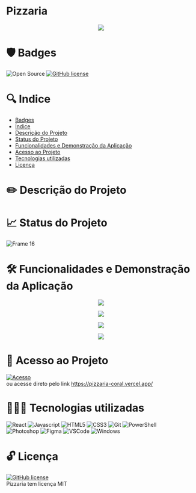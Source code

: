 # Pizzaria

<p align='center'>
  <img src='https://user-images.githubusercontent.com/108281436/196493821-dd3a6c60-81e1-453a-9707-17d3fddbd993.png'/>
<p/>

# 🛡️ Badges
![Open Source](https://img.shields.io/badge/OpenSource-%E2%9D%A4-green)
[![GitHub license](https://img.shields.io/github/license/Naereen/StrapDown.js.svg)](https://github.com/Naereen/StrapDown.js/blob/master/LICENSE)



# 🔍 Indice

* [Badges](https://github.com/elielgomes/Projeto-Pizzaria/blob/master/README.md#%EF%B8%8F-badges)
* [Índice](https://github.com/elielgomes/Projeto-Pizzaria/blob/master/README.md#-indice)
* [Descrição do Projeto](https://github.com/elielgomes/Projeto-Pizzaria/blob/master/README.md#%EF%B8%8F-descri%C3%A7%C3%A3o-do-projeto)
* [Status do Projeto](https://github.com/elielgomes/Projeto-Pizzaria/blob/master/README.md#-status-do-projeto)
* [Funcionalidades e Demonstração da Aplicação](https://github.com/elielgomes/Projeto-Pizzaria/blob/master/README.md#%EF%B8%8F-funcionalidades-e-demonstra%C3%A7%C3%A3o-da-aplica%C3%A7%C3%A3o)
* [Acesso ao Projeto](https://github.com/elielgomes/Projeto-Pizzaria/blob/master/README.md#-acesso-ao-projeto)
* [Tecnologias utilizadas](https://github.com/elielgomes/Projeto-Pizzaria/blob/master/README.md#-tecnologias-utilizadas)
* [Licença](https://github.com/elielgomes/Projeto-Pizzaria/blob/master/README.md#-licen%C3%A7a)

# ✏️ Descrição do Projeto

 
# 📈 Status do Projeto
![Frame 16](https://user-images.githubusercontent.com/108281436/192803852-d0a0e110-a351-4eb9-ad0e-95cb36a0bb49.png)

# 🛠️ Funcionalidades e Demonstração da Aplicação

<p align='center'>
  <img src="https://user-images.githubusercontent.com/108281436/196503873-8feeace4-729f-400d-8de3-bb11e15cdfbe.png/>"
</p>
  
<p align='center'>
  <img src="https://user-images.githubusercontent.com/108281436/196503839-d1768bd9-312b-4d12-88b0-69113db58abe.png"/>
</p>
    
<p align='center'>
  <img src="https://user-images.githubusercontent.com/108281436/196503846-3942e2a1-0668-4aad-8cbb-4f5ef8f60f0a.png"/>
</p>

<p align='center'>
  <img src="https://user-images.githubusercontent.com/108281436/196503853-aa191851-678c-4f4c-928c-b5bb5433c1e7.png"/>
</p>

# 🔑 Acesso ao Projeto

[![Acesso](https://user-images.githubusercontent.com/108281436/192802838-0c7abeda-f41a-4c34-86c7-ead30e2b223c.png)](https://pizzaria-coral.vercel.app/) <br>
ou acesse direto pelo link https://pizzaria-coral.vercel.app/

# 👨🏻‍💻 Tecnologias utilizadas

![React](https://img.shields.io/badge/react-%2320232a.svg?style=for-the-badge&logo=react&logoColor=%2361DAFB)
![Javascript](https://img.shields.io/badge/JavaScript-F7DF1E?style=for-the-badge&logo=javascript&logoColor=black)
![HTML5](https://img.shields.io/badge/HTML5-E34F26?style=for-the-badge&logo=html5&logoColor=white)
![CSS3](https://img.shields.io/badge/CSS3-1572B6?style=for-the-badge&logo=css3&logoColor=white)
![Git](https://img.shields.io/badge/Git-E34F26?style=for-the-badge&logo=git&logoColor=white)
![PowerShell](https://img.shields.io/badge/Powershell-2CA5E0?style=for-the-badge&logo=powershell&logoColor=white)
<br>
![Photoshop](https://img.shields.io/badge/Adobe%20Photoshop-31A8FF?style=for-the-badge&logo=Adobe%20Photoshop&logoColor=black)
![Figma](https://img.shields.io/badge/Figma-F24E1E?style=for-the-badge&logo=figma&logoColor=white)
![VSCode](https://img.shields.io/badge/Visual_Studio_Code-0078D4?style=for-the-badge&logo=visual%20studio%20code&logoColor=white)
![Windows](https://img.shields.io/badge/Windows-0078D6?style=for-the-badge&logo=windows&logoColor=white)

# 🔓 Licença

[![GitHub license](https://img.shields.io/github/license/Naereen/StrapDown.js.svg)](https://github.com/Naereen/StrapDown.js/blob/master/LICENSE) <br>
Pizzaria tem licença MIT
